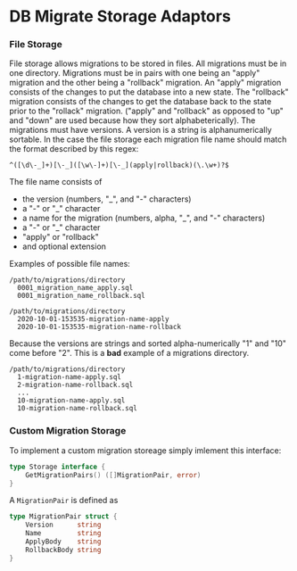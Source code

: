 # DB Migrate Storage Adaptors

### File Storage

File storage allows migrations to be stored in files.  All migrations must be
in one directory.  Migrations must be in pairs with one being an "apply"
migration and the other being a "rollback" migration.  An "apply" migration
consists of the changes to put the database into a new state.  The "rollback"
migration consists of the changes to get the database back to the state prior
to the "rollack" migration.  ("apply" and "rollback" as opposed to "up" and
"down" are used because how they sort alphabeterically). The migrations must
have versions.  A version is a string is alphanumerically sortable.  In the
case the file storage each migration file name should match the format
described by this regex:

```^([\d\-_]+)[\-_]([\w\-]+)[\-_](apply|rollback)(\.\w+)?$```

The file name consists of

- the version (numbers, "_", and "-" characters)
- a "-" or "_" character
- a name for the migration (numbers, alpha, "_", and "-" characters)
- a "-" or "_" character
- "apply" or "rollback"
- and optional extension

Examples of possible file names:

```
/path/to/migrations/directory
  0001_migration_name_apply.sql
  0001_migration_name_rollback.sql
```

```
/path/to/migrations/directory
  2020-10-01-153535-migration-name-apply
  2020-10-01-153535-migration-name-rollback
```

Because the versions are strings and sorted alpha-numerically "1" and "10" come
before "2".  This is a **bad** example of a migrations directory.

```
/path/to/migrations/directory
  1-migration-name-apply.sql
  2-migration-name-rollback.sql
  ...
  10-migration-name-apply.sql
  10-migration-name-rollback.sql
```

### Custom Migration Storage

To implement a custom migration storeage simply imlement this interface:

```go
type Storage interface {
	GetMigrationPairs() ([]MigrationPair, error)
}
```

A `MigrationPair` is defined as

```go
type MigrationPair struct {
	Version      string
	Name         string
	ApplyBody    string
	RollbackBody string
}
```